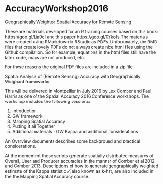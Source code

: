 # AccuracyWorkshop2016
Geographically Weighted Spatial Accuracy for Remote Sensing

These are materials developed for an R training courses based on this book: https://goo.gl/Lia9cI and this paper https://goo.gl/0Ykofs
The materials were created using RMarkdown in RStudio as PDFs. Unfortunately, the RMD files that create lovely PDFs do not always create nice html files using the Github compilation. So for example, equations in the html files still have the latex code, maps are not produced, etc.

For these reasons the original PDF files are included in a zip file 

Spatial Analysis of (Remote Sensing) Accuracy with Geographically Weighted frameworks

This will be delivered in Montpellier in July 2016 by Lex Comber and Paul Harris as one of the Spatial Accuracy 2016 Conference workshops. The workshop includes the following sessions:

1. Introduction
2. GW framework
3. Mapping Spatial Accuracy
4. Putting it all Together
5. Additional materials - GW Kappa and additional considerations

An Overview documents describes some background and practical considerations.

At the momement these scripts generate spatially distributed measures of Overall, User and Producer accuracies in the manner of Comber et al 2012 and Comber 2013. Descriptions of how to generate geographically weighted estimate of the Kappa statistic $\hat{\kappa}$, also known as k-hat, are also included in the the Mapping Spatial Accuracy course. 
